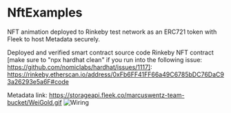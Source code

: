 # NftExamples

NFT animation deployed to Rinkeby test network as an ERC721 token with Fleek to host Metadata securely. 

Deployed and verified smart contract source code Rinkeby NFT contract [make sure to "npx hardhat clean" if you run into the following issue: https://github.com/nomiclabs/hardhat/issues/1117]:  
https://rinkeby.etherscan.io/address/0xFb6FF41FF66a49C6785bDC76DaC93a26293e5a6F#code

Metadata link:
https://storageapi.fleek.co/marcuswentz-team-bucket/WeiGold.gif
<img src="https://github.com/MarcusWentz/WeiGold/blob/main/Images/WeiGold.gif" alt="Wiring"/>


